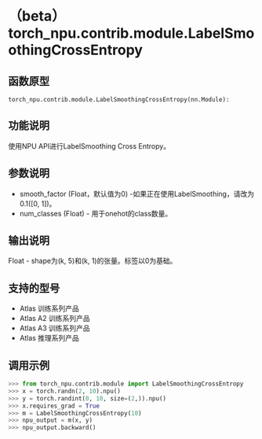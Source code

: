 # （beta）torch_npu.contrib.module.LabelSmoothingCrossEntropy

## 函数原型

```
torch_npu.contrib.module.LabelSmoothingCrossEntropy(nn.Module):
```

## 功能说明

使用NPU API进行LabelSmoothing Cross Entropy。

## 参数说明

- smooth_factor (Float，默认值为0) -如果正在使用LabelSmoothing，请改为0.1([0, 1])。
- num_classes (Float) - 用于onehot的class数量。

## 输出说明

Float - shape为(k, 5)和(k, 1)的张量。标签以0为基础。

## 支持的型号

- <term>Atlas 训练系列产品</term>
- <term>Atlas A2 训练系列产品</term>
- <term>Atlas A3 训练系列产品</term>
- <term>Atlas 推理系列产品</term>

## 调用示例

```python
>>> from torch_npu.contrib.module import LabelSmoothingCrossEntropy
>>> x = torch.randn(2, 10).npu()
>>> y = torch.randint(0, 10, size=(2,)).npu()
>>> x.requires_grad = True
>>> m = LabelSmoothingCrossEntropy(10)
>>> npu_output = m(x, y)
>>> npu_output.backward()
```

